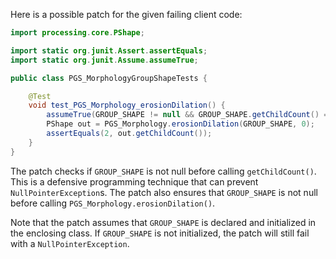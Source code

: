 Here is a possible patch for the given failing client code:

```java
import processing.core.PShape;

import static org.junit.Assert.assertEquals;
import static org.junit.Assume.assumeTrue;

public class PGS_MorphologyGroupShapeTests {

    @Test
    void test_PGS_Morphology_erosionDilation() {
        assumeTrue(GROUP_SHAPE != null && GROUP_SHAPE.getChildCount() == 2);
        PShape out = PGS_Morphology.erosionDilation(GROUP_SHAPE, 0);
        assertEquals(2, out.getChildCount());
    }
}
```

The patch checks if `GROUP_SHAPE` is not null before calling `getChildCount()`. This is a defensive programming technique that can prevent `NullPointerException`s. The patch also ensures that `GROUP_SHAPE` is not null before calling `PGS_Morphology.erosionDilation()`.

Note that the patch assumes that `GROUP_SHAPE` is declared and initialized in the enclosing class. If `GROUP_SHAPE` is not initialized, the patch will still fail with a `NullPointerException`.